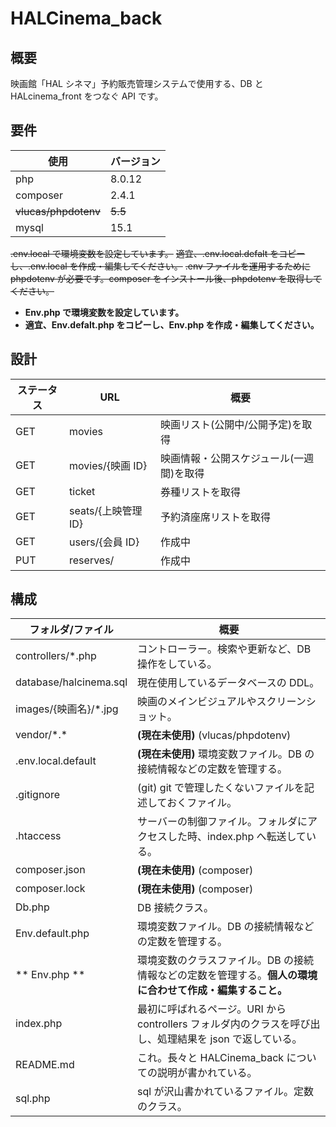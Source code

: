 # HALCinema_back

## 概要

映画館「HAL シネマ」予約販売管理システムで使用する、DB と HALcinema_front をつなぐ API です。

## 要件

| 使用                 | バージョン |
| -------------------- | ---------- |
| php                  | 8.0.12     |
| composer             | 2.4.1      |
| ~~vlucas/phpdotenv~~ | ~~5.5~~    |
| mysql                | 15.1       |

~~.env.local で環境変数を設定しています。~~
~~適宜、.env.local.defalt をコピーし、.env.local を作成・編集してください。~~
~~.env ファイルを運用するために phpdotenv が必要です。composer をインストール後、phpdotenv を取得してください。~~

- **Env.php で環境変数を設定しています。**
- **適宜、Env.defalt.php をコピーし、Env.php を作成・編集してください。**

## 設計

| ステータス | URL                 | 概要                                     |
| ---------- | ------------------- | ---------------------------------------- |
| GET        | movies              | 映画リスト(公開中/公開予定)を取得        |
| GET        | movies/{映画 ID}    | 映画情報・公開スケジュール(一週間)を取得 |
| GET        | ticket              | 券種リストを取得                         |
| GET        | seats/{上映管理 ID} | 予約済座席リストを取得                   |
| GET        | users/{会員 ID}     | 作成中                                   |
| PUT        | reserves/           | 作成中                                   |

## 構成

| フォルダ/ファイル      | 概要                                                                                                      |
| ---------------------- | --------------------------------------------------------------------------------------------------------- |
| controllers/\*.php     | コントローラー。検索や更新など、DB 操作をしている。                                                       |
| database/halcinema.sql | 現在使用しているデータベースの DDL。                                                                      |
| images/{映画名}/\*.jpg | 映画のメインビジュアルやスクリーンショット。                                                              |
| vendor/\*.\*           | **(現在未使用)** (vlucas/phpdotenv)                                                                       |
| .env.local.default     | **(現在未使用)** 環境変数ファイル。DB の接続情報などの定数を管理する。                                    |
| .gitignore             | (git) git で管理したくないファイルを記述しておくファイル。                                                |
| .htaccess              | サーバーの制御ファイル。フォルダにアクセスした時、index.php へ転送している。                              |
| composer.json          | **(現在未使用)** (composer)                                                                               |
| composer.lock          | **(現在未使用)** (composer)                                                                               |
| Db.php                 | DB 接続クラス。                                                                                           |
| Env.default.php        | 環境変数ファイル。DB の接続情報などの定数を管理する。                                                     |
| ** Env.php **          | 環境変数のクラスファイル。DB の接続情報などの定数を管理する。**個人の環境に合わせて作成・編集すること。** |
| index.php              | 最初に呼ばれるページ。URI から controllers フォルダ内のクラスを呼び出し、処理結果を json で返している。   |
| README.md              | これ。長々と HALCinema_back についての説明が書かれている。                                                |
| sql.php                | sql が沢山書かれているファイル。定数のクラス。                                                            |
